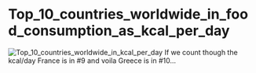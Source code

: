 # Top_10_countries_worldwide_in_food_consumption_as_kcal_per_day
![Top_10_countries_worldwide_in_kcal_per_day](https://github.com/user-attachments/assets/44fc4d45-c7b5-47b7-8d4e-74820dbe8500)
If we count though the kcal/day France is in #9 and voila Greece is in #10...
